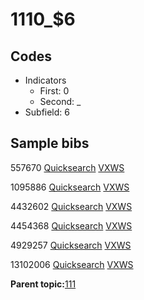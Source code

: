 # 1110\_$6

## Codes

-   Indicators
    -   First: 0
    -   Second: \_
-   Subfield: 6

## Sample bibs

557670 [Quicksearch](https://search.library.yale.edu/catalog/557670) [VXWS](http://prodorbis.library.yale.edu:7014/vxws/GetHoldingsService?bibId=557670)

1095886 [Quicksearch](https://search.library.yale.edu/catalog/1095886) [VXWS](http://prodorbis.library.yale.edu:7014/vxws/GetHoldingsService?bibId=1095886)

4432602 [Quicksearch](https://search.library.yale.edu/catalog/4432602) [VXWS](http://prodorbis.library.yale.edu:7014/vxws/GetHoldingsService?bibId=4432602)

4454368 [Quicksearch](https://search.library.yale.edu/catalog/4454368) [VXWS](http://prodorbis.library.yale.edu:7014/vxws/GetHoldingsService?bibId=4454368)

4929257 [Quicksearch](https://search.library.yale.edu/catalog/4929257) [VXWS](http://prodorbis.library.yale.edu:7014/vxws/GetHoldingsService?bibId=4929257)

13102006 [Quicksearch](https://search.library.yale.edu/catalog/13102006) [VXWS](http://prodorbis.library.yale.edu:7014/vxws/GetHoldingsService?bibId=13102006)

**Parent topic:**[111](../../tags/111/111.md)

